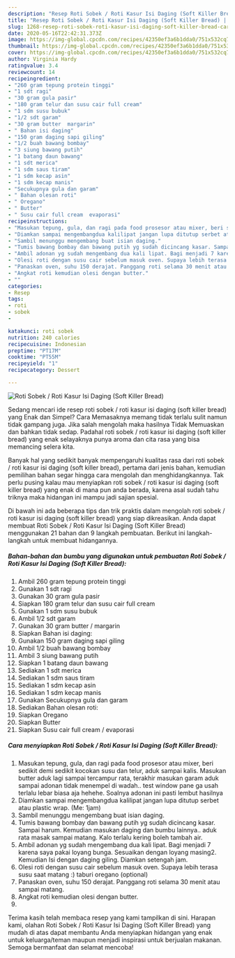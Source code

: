 ```yaml
---
description: "Resep Roti Sobek / Roti Kasur Isi Daging (Soft Killer Bread) | Cara Buat Roti Sobek / Roti Kasur Isi Daging (Soft Killer Bread) Yang Bikin Ngiler"
title: "Resep Roti Sobek / Roti Kasur Isi Daging (Soft Killer Bread) | Cara Buat Roti Sobek / Roti Kasur Isi Daging (Soft Killer Bread) Yang Bikin Ngiler"
slug: 1268-resep-roti-sobek-roti-kasur-isi-daging-soft-killer-bread-cara-buat-roti-sobek-roti-kasur-isi-daging-soft-killer-bread-yang-bikin-ngiler
date: 2020-05-16T22:42:31.373Z
image: https://img-global.cpcdn.com/recipes/42350ef3a6b1dda0/751x532cq70/roti-sobek-roti-kasur-isi-daging-soft-killer-bread-foto-resep-utama.jpg
thumbnail: https://img-global.cpcdn.com/recipes/42350ef3a6b1dda0/751x532cq70/roti-sobek-roti-kasur-isi-daging-soft-killer-bread-foto-resep-utama.jpg
cover: https://img-global.cpcdn.com/recipes/42350ef3a6b1dda0/751x532cq70/roti-sobek-roti-kasur-isi-daging-soft-killer-bread-foto-resep-utama.jpg
author: Virginia Hardy
ratingvalue: 3.4
reviewcount: 14
recipeingredient:
- "260 gram tepung protein tinggi"
- "1 sdt ragi"
- "30 gram gula pasir"
- "180 gram telur dan susu cair full cream"
- "1 sdm susu bubuk"
- "1/2 sdt garam"
- "30 gram butter  margarin"
- " Bahan isi daging"
- "150 gram daging sapi giling"
- "1/2 buah bawang bombay"
- "3 siung bawang putih"
- "1 batang daun bawang"
- "1 sdt merica"
- "1 sdm saus tiram"
- "1 sdm kecap asin"
- "1 sdm kecap manis"
- "Secukupnya gula dan garam"
- " Bahan olesan roti"
- " Oregano"
- " Butter"
- " Susu cair full cream  evaporasi"
recipeinstructions:
- "Masukan tepung, gula, dan ragi pada food prosesor atau mixer, beri sedikit demi sedikit kocokan susu dan telur, aduk sampai kalis. Masukan butter aduk lagi sampai tercampur rata, terakhir masukan garam aduk sampai adonan tidak menempel di wadah.. test window pane ga usah terlalu lebar biasa aja hehehe. Soalnya adonan ini pasti lembut hasilnya"
- "Diamkan sampai mengembangdua kalilipat jangan lupa ditutup serbet atau plastic wrap. (Me: 1jam)"
- "Sambil menunggu mengembang buat isian daging."
- "Tumis bawang bombay dan bawang putih yg sudah dicincang kasar. Sampai harum. Kemudian masukan daging dan bumbu lainnya.. aduk rata masak sampai matang. Kalo terlalu kering boleh tambah air."
- "Ambil adonan yg sudah mengembang dua kali lipat. Bagi menjadi 7 karena saya pakai loyang bunga. Sesuaikan dengan loyang masing2. Kemudian Isi dengan daging giling. Diamkan setengah jam."
- "Olesi roti dengan susu cair sebelum masuk oven. Supaya lebih terasa susu saat matang :) taburi oregano (optional)"
- "Panaskan oven, suhu 150 derajat. Panggang roti selama 30 menit atau sampai matang."
- "Angkat roti kemudian olesi dengan butter."
- ""
categories:
- Resep
tags:
- roti
- sobek
- 

katakunci: roti sobek  
nutrition: 240 calories
recipecuisine: Indonesian
preptime: "PT17M"
cooktime: "PT55M"
recipeyield: "1"
recipecategory: Dessert

---
```



![Roti Sobek / Roti Kasur Isi Daging (Soft Killer Bread)](https://img-global.cpcdn.com/recipes/42350ef3a6b1dda0/751x532cq70/roti-sobek-roti-kasur-isi-daging-soft-killer-bread-foto-resep-utama.jpg)

Sedang mencari ide resep roti sobek / roti kasur isi daging (soft killer bread) yang Enak dan Simpel? Cara Memasaknya memang tidak terlalu sulit namun tidak gampang juga. Jika salah mengolah maka hasilnya Tidak Memuaskan dan bahkan tidak sedap. Padahal roti sobek / roti kasur isi daging (soft killer bread) yang enak selayaknya punya aroma dan cita rasa yang bisa memancing selera kita.



Banyak hal yang sedikit banyak mempengaruhi kualitas rasa dari roti sobek / roti kasur isi daging (soft killer bread), pertama dari jenis bahan, kemudian pemilihan bahan segar hingga cara mengolah dan menghidangkannya. Tak perlu pusing kalau mau menyiapkan roti sobek / roti kasur isi daging (soft killer bread) yang enak di mana pun anda berada, karena asal sudah tahu triknya maka hidangan ini mampu jadi sajian spesial.


Di bawah ini ada beberapa tips dan trik praktis dalam mengolah roti sobek / roti kasur isi daging (soft killer bread) yang siap dikreasikan. Anda dapat membuat Roti Sobek / Roti Kasur Isi Daging (Soft Killer Bread) menggunakan 21 bahan dan 9 langkah pembuatan. Berikut ini langkah-langkah untuk membuat hidangannya.

<!--inarticleads1-->

##### Bahan-bahan dan bumbu yang digunakan untuk pembuatan Roti Sobek / Roti Kasur Isi Daging (Soft Killer Bread):

1. Ambil 260 gram tepung protein tinggi
1. Gunakan 1 sdt ragi
1. Gunakan 30 gram gula pasir
1. Siapkan 180 gram telur dan susu cair full cream
1. Gunakan 1 sdm susu bubuk
1. Ambil 1/2 sdt garam
1. Gunakan 30 gram butter / margarin
1. Siapkan  Bahan isi daging:
1. Gunakan 150 gram daging sapi giling
1. Ambil 1/2 buah bawang bombay
1. Ambil 3 siung bawang putih
1. Siapkan 1 batang daun bawang
1. Sediakan 1 sdt merica
1. Sediakan 1 sdm saus tiram
1. Sediakan 1 sdm kecap asin
1. Sediakan 1 sdm kecap manis
1. Gunakan Secukupnya gula dan garam
1. Sediakan  Bahan olesan roti:
1. Siapkan  Oregano
1. Siapkan  Butter
1. Siapkan  Susu cair full cream / evaporasi




<!--inarticleads2-->

##### Cara menyiapkan Roti Sobek / Roti Kasur Isi Daging (Soft Killer Bread):

1. Masukan tepung, gula, dan ragi pada food prosesor atau mixer, beri sedikit demi sedikit kocokan susu dan telur, aduk sampai kalis. Masukan butter aduk lagi sampai tercampur rata, terakhir masukan garam aduk sampai adonan tidak menempel di wadah.. test window pane ga usah terlalu lebar biasa aja hehehe. Soalnya adonan ini pasti lembut hasilnya
1. Diamkan sampai mengembangdua kalilipat jangan lupa ditutup serbet atau plastic wrap. (Me: 1jam)
1. Sambil menunggu mengembang buat isian daging.
1. Tumis bawang bombay dan bawang putih yg sudah dicincang kasar. Sampai harum. Kemudian masukan daging dan bumbu lainnya.. aduk rata masak sampai matang. Kalo terlalu kering boleh tambah air.
1. Ambil adonan yg sudah mengembang dua kali lipat. Bagi menjadi 7 karena saya pakai loyang bunga. Sesuaikan dengan loyang masing2. Kemudian Isi dengan daging giling. Diamkan setengah jam.
1. Olesi roti dengan susu cair sebelum masuk oven. Supaya lebih terasa susu saat matang :) taburi oregano (optional)
1. Panaskan oven, suhu 150 derajat. Panggang roti selama 30 menit atau sampai matang.
1. Angkat roti kemudian olesi dengan butter.
1. 




Terima kasih telah membaca resep yang kami tampilkan di sini. Harapan kami, olahan Roti Sobek / Roti Kasur Isi Daging (Soft Killer Bread) yang mudah di atas dapat membantu Anda menyiapkan hidangan yang enak untuk keluarga/teman maupun menjadi inspirasi untuk berjualan makanan. Semoga bermanfaat dan selamat mencoba!

